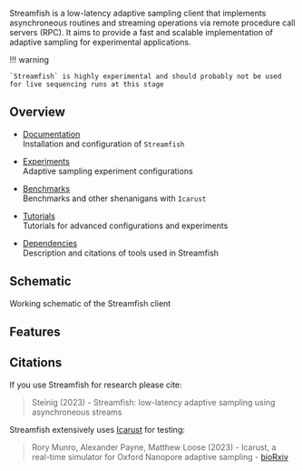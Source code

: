 <!-- 
<p align="left" style="margin-top: 2rem; margin-bottom: 2rem">
    <img src="assets/logo.png#only-light"  width="300" height="200">
    <img src="assets/logo.png#only-dark" width="300" height="200">
</p> -->

Streamfish is a low-latency adaptive sampling client that implements asynchroneous routines and streaming operations via remote procedure call servers (RPC). It aims to
provide a fast and scalable implementation of adaptive sampling for experimental applications.


!!! warning

    `Streamfish` is highly experimental and should probably not be used for live sequencing runs at this stage



## Overview

* [Documentation](streamfish/index.md)  
Installation and configuration of `Streamfish`

* [Experiments](experiments/index.md)  
Adaptive sampling experiment configurations

* [Benchmarks](benchmarks/index.md)  
Benchmarks and other shenanigans with `Icarust`

* [Tutorials](experiments/index.md)  
Tutorials for advanced configurations and experiments

* [Dependencies](benchmarks/index.md)  
Description and citations of tools used in Streamfish

## Schematic

Working schematic of the Streamfish client


## Features


## Citations

If you use Streamfish for research please cite:

> Steinig (2023) - Streamfish: low-latency adaptive sampling using asynchroneous streams

Streamfish extensively uses [Icarust](https://github.com/LooseLab/Icarust) for testing:

>  Rory Munro, Alexander Payne, Matthew Loose (2023) - Icarust, a real-time simulator for Oxford Nanopore adaptive sampling - [bioRxiv](https://doi.org/10.1101/2023.05.16.540986 )
